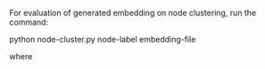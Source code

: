 For evaluation of generated embedding on node clustering, run the command:

python node-cluster.py node-label embedding-file

where 
